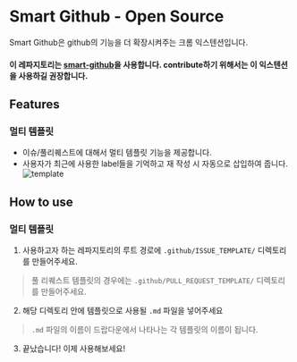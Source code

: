 # Smart Github - Open Source
Smart Github은 github의 기능을 더 확장시켜주는 크롬 익스텐션입니다.
#### 이 레파지토리는 [smart-github]()을 사용합니다. contribute하기 위해서는 이 익스텐션을 사용하길 권장합니다.

## Features
### 멀티 템플릿
  * 이슈/풀리퀘스트에 대해서 멀티 템플릿 기능을 제공합니다.
  * 사용자가 최근에 사용한 label들을 기억하고 재 작성 시 자동으로 삽입하여 줍니다.
![template](https://user-images.githubusercontent.com/13075245/38159156-9903fe90-34dd-11e8-865d-a9fee8315ff2.gif)

## How to use
### 멀티 템플릿
1. 사용하고자 하는 레파지토리의 루트 경로에 `.github/ISSUE_TEMPLATE/` 디렉토리를 만들어주세요.
> 풀 리퀘스트 템플릿의 경우에는 `.github/PULL_REQUEST_TEMPLATE/` 디렉토리를 만들어주세요.
2. 해당 디렉토리 안에 템플릿으로 사용될 `.md` 파일을 넣어주세요
> `.md` 파일의 이름이 드랍다운에서 나타나는 각 템플릿의 이름이 됩니다.
3. 끝났습니다! 이제 사용해보세요!
